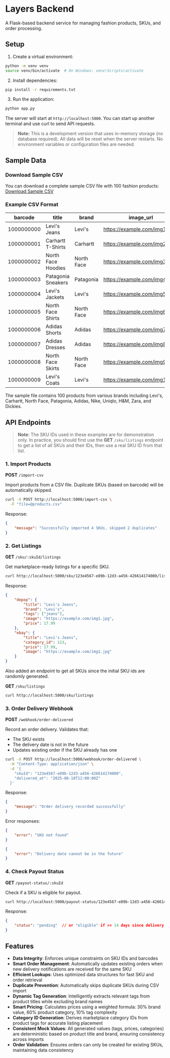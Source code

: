 # Layers Backend

A Flask-based backend service for managing fashion products, SKUs, and order processing.

## Setup

1. Create a virtual environment:
```bash
python -m venv venv
source venv/bin/activate  # On Windows: venv\Scripts\activate
```

2. Install dependencies:
```bash
pip install -r requirements.txt
```

3. Run the application:
```bash
python app.py
```

The server will start at `http://localhost:5000`. You can start up another terminal and use curl to send API requests.

> **Note:** This is a development version that uses in-memory storage (no database required). All data will be reset when the server restarts. No environment variables or configuration files are needed.

## Sample Data

### Download Sample CSV
You can download a complete sample CSV file with 100 fashion products:
[Download Sample CSV](https://file.notion.so/f/f/8b0a0363-15d9-813d-9f8c-000363dbe729/8eea5615-d3a2-40d0-8e51-62dff1ed6daa/layers_sample_products.csv?table=block&id=20fa0363-15d9-80b5-afdb-e71ab2972de5&spaceId=8b0a0363-15d9-813d-9f8c-000363dbe729&expirationTimestamp=1749664800000&signature=vCvOAM5s93R6-5txuCXAFUF2CRQWr_q2Xyepbr1sLMU&downloadName=layers+sample+products.csv)

### Example CSV Format
| barcode | title | brand | image_url |
|---------|-------|-------|-----------|
| 1000000000 | Levi's Jeans | Levi's | https://example.com/img1.jpg |
| 1000000001 | Carhartt T-Shirts | Carhartt | https://example.com/img2.jpg |
| 1000000002 | North Face Hoodies | North Face | https://example.com/img3.jpg |
| 1000000003 | Patagonia Sneakers | Patagonia | https://example.com/img4.jpg |
| 1000000004 | Levi's Jackets | Levi's | https://example.com/img5.jpg |
| 1000000005 | North Face Shirts | North Face | https://example.com/img6.jpg |
| 1000000006 | Adidas Shorts | Adidas | https://example.com/img7.jpg |
| 1000000007 | Adidas Dresses | Adidas | https://example.com/img8.jpg |
| 1000000008 | North Face Skirts | North Face | https://example.com/img9.jpg |
| 1000000009 | Levi's Coats | Levi's | https://example.com/img10.jpg |

The sample file contains 100 products from various brands including Levi's, Carhartt, North Face, Patagonia, Adidas, Nike, Uniqlo, H&M, Zara, and Dickies.

## API Endpoints

> **Note**: The SKU IDs used in these examples are for demonstration only. In practice, you should first use the **GET** `/sku/listings` endpoint to get a list of all SKUs and their IDs, then use a real SKU ID from that list.

### 1. Import Products
**POST** `/import-csv`

Import products from a CSV file. Duplicate SKUs (based on barcode) will be automatically skipped.

```bash
curl -X POST http://localhost:5000/import-csv \
  -F "file=@products.csv"
```

Response:
```json
{
    "message": "Successfully imported 4 SKUs, skipped 2 duplicates"
}
```

### 2. Get Listings
**GET** `/sku/:skuId/listings`

Get marketplace-ready listings for a specific SKU.

```bash
curl http://localhost:5000/sku/123e4567-e89b-12d3-a456-426614174000/listings
```

Response:
```json
{
    "depop": {
        "title": "Levi's Jeans",
        "brand": "Levi's",
        "tags": ["jeans"],
        "image": "https://example.com/img1.jpg",
        "price": 17.99
    },
    "ebay": {
        "title": "Levi's Jeans",
        "category_id": 123,
        "price": 17.99,
        "image": "https://example.com/img1.jpg"
    }
}
```

Also added an endpoint to get all SKUs since the initial SKU ids are randomly generated.

**GET** `/sku/listings`

```bash
curl http://localhost:5000/sku/listings
```

### 3. Order Delivery Webhook
**POST** `/webhook/order-delivered`

Record an order delivery. Validates that:
- The SKU exists
- The delivery date is not in the future
- Updates existing order if the SKU already has one

```bash
curl -X POST http://localhost:5000/webhook/order-delivered \
  -H "Content-Type: application/json" \
  -d '{
    "skuId": "123e4567-e89b-12d3-a456-426614174000",
    "delivered_at": "2025-06-10T12:00:00Z"
  }'
```

Response:
```json
{
    "message": "Order delivery recorded successfully"
}
```

Error responses:
```json
{
    "error": "SKU not found"
}
```
```json
{
    "error": "Delivery date cannot be in the future"
}
```

### 4. Check Payout Status
**GET** `/payout-status/:skuId`

Check if a SKU is eligible for payout.

```bash
curl http://localhost:5000/payout-status/123e4567-e89b-12d3-a456-426614174000
```

Response:
```json
{
    "status": "pending"  // or "eligible" if >= 14 days since delivery
}
```

## Features

- **Data Integrity**: Enforces unique constraints on SKU IDs and barcodes
- **Smart Order Management**: Automatically updates existing orders when new delivery notifications are received for the same SKU
- **Efficient Lookups**: Uses optimized data structures for fast SKU and order retrieval
- **Duplicate Prevention**: Automatically skips duplicate SKUs during CSV import
- **Dynamic Tag Generation**: Intelligently extracts relevant tags from product titles while excluding brand names
- **Smart Pricing**: Calculates prices using a weighted formula: 30% brand value, 60% product category, 10% tag complexity
- **Category ID Generation**: Derives marketplace category IDs from product tags for accurate listing placement
- **Consistent Mock Values**: All generated values (tags, prices, categories) are deterministic based on product title and brand, ensuring consistency across imports
- **Order Validation**: Ensures orders can only be created for existing SKUs, maintaining data consistency
